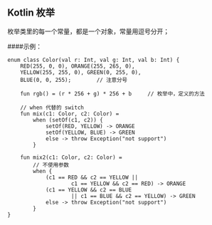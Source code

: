 ## Kotlin 枚举
枚举类里的每一个常量，都是一个对象，常量用逗号分开；  

####示例：

	enum class Color(val r: Int, val g: Int, val b: Int) {
    	RED(255, 0, 0), ORANGE(255, 265, 0),
    	YELLOW(255, 255, 0), GREEN(0, 255, 0),
    	BLUE(0, 0, 255);        // 注意分号

    	fun rgb() = (r * 256 + g) * 256 + b     // 枚举中，定义的方法

    	// when 代替的 switch
    	fun mix(c1: Color, c2: Color) =
            when (setOf(c1, c2)) {
                setOf(RED, YELLOW) -> ORANGE
                setOf(YELLOW, BLUE) -> GREEN
                else -> throw Exception("not support")
            }

    	fun mix2(c1: Color, c2: Color) =
            // 不使用参数
            when {
                (c1 == RED && c2 == YELLOW ||
                        c1 == YELLOW && c2 == RED) -> ORANGE
                (c1 == YELLOW && c2 == BLUE
                        || c1 == BLUE && c2 == YELLOW) -> GREEN
                else -> throw Exception("not support")
            }
	}